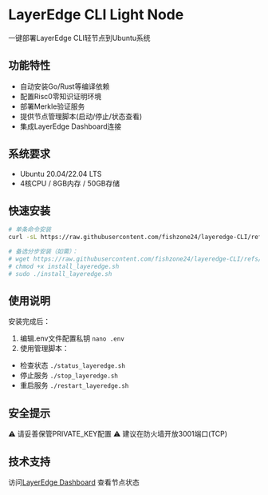 # LayerEdge CLI Light Node

一键部署LayerEdge CLI轻节点到Ubuntu系统

## 功能特性
- 自动安装Go/Rust等编译依赖
- 配置Risc0零知识证明环境
- 部署Merkle验证服务
- 提供节点管理脚本(启动/停止/状态查看)
- 集成LayerEdge Dashboard连接

## 系统要求
- Ubuntu 20.04/22.04 LTS
- 4核CPU / 8GB内存 / 50GB存储

## 快速安装
```bash
# 单条命令安装
curl -sL https://raw.githubusercontent.com/fishzone24/layeredge-CLI/refs/heads/master/install_layeredge.sh | sudo bash

# 备选分步安装（如需）：
# wget https://raw.githubusercontent.com/fishzone24/layeredge-CLI/refs/heads/master/install_layeredge.sh
# chmod +x install_layeredge.sh
# sudo ./install_layeredge.sh
```

## 使用说明
安装完成后：
1. 编辑.env文件配置私钥
```nano .env```
2. 使用管理脚本：
- 检查状态 ```./status_layeredge.sh```
- 停止服务 ```./stop_layeredge.sh```
- 重启服务 ```./restart_layeredge.sh```

## 安全提示
⚠️ 请妥善保管PRIVATE_KEY配置
⚠️ 建议在防火墙开放3001端口(TCP)

## 技术支持
访问[LayerEdge Dashboard](https://dashboard.layeredge.io) 查看节点状态